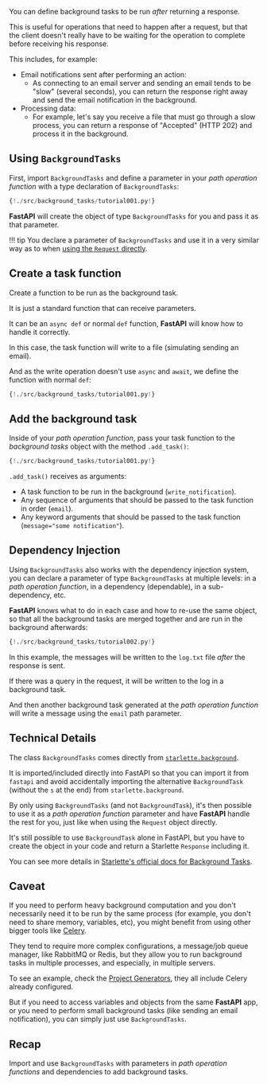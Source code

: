 You can define background tasks to be run *after* returning a response.

This is useful for operations that need to happen after a request, but that the client doesn't really have to be waiting for the operation to complete before receiving his response.

This includes, for example:

* Email notifications sent after performing an action:
    * As connecting to an email server and sending an email tends to be "slow" (several seconds), you can return the response right away and send the email notification in the background.
* Processing data:
    * For example, let's say you receive a file that must go through a slow process, you can return a response of "Accepted" (HTTP 202) and process it in the background.

## Using `BackgroundTasks`

First, import `BackgroundTasks` and define a parameter in your *path operation function* with a type declaration of `BackgroundTasks`:

```Python hl_lines="1 13"
{!./src/background_tasks/tutorial001.py!}
```

**FastAPI** will create the object of type `BackgroundTasks` for you and pass it as that parameter.

!!! tip
    You declare a parameter of `BackgroundTasks` and use it in a very similar way as to when <a href="/tutorial/using-request-directly/" target="_blank">using the `Request` directly</a>.


## Create a task function

Create a function to be run as the background task.

It is just a standard function that can receive parameters.

It can be an `async def` or normal `def` function, **FastAPI** will know how to handle it correctly.

In this case, the task function will write to a file (simulating sending an email). 

And as the write operation doesn't use `async` and `await`, we define the function with normal `def`:

```Python hl_lines="6 7 8 9"
{!./src/background_tasks/tutorial001.py!}
```

## Add the background task

Inside of your *path operation function*, pass your task function to the *background tasks* object with the method `.add_task()`:

```Python hl_lines="14"
{!./src/background_tasks/tutorial001.py!}
```

`.add_task()` receives as arguments:

* A task function to be run in the background (`write_notification`).
* Any sequence of arguments that should be passed to the task function in order (`email`).
* Any keyword arguments that should be passed to the task function (`message="some notification"`).

## Dependency Injection

Using `BackgroundTasks` also works with the dependency injection system, you can declare a parameter of type `BackgroundTasks` at multiple levels: in a *path operation function*, in a dependency (dependable), in a sub-dependency, etc.

**FastAPI** knows what to do in each case and how to re-use the same object, so that all the background tasks are merged together and are run in the background afterwards:

```Python hl_lines="11 14 20 23"
{!./src/background_tasks/tutorial002.py!}
```

In this example, the messages will be written to the `log.txt` file *after* the response is sent.

If there was a query in the request, it will be written to the log in a background task.

And then another background task generated at the *path operation function* will write a message using the `email` path parameter.

## Technical Details

The class `BackgroundTasks` comes directly from <a href="https://www.starlette.io/background/" target="_blank">`starlette.background`</a>.

It is imported/included directly into FastAPI so that you can import it from `fastapi` and avoid accidentally importing the alternative `BackgroundTask` (without the `s` at the end) from `starlette.background`.

By only using `BackgroundTasks` (and not `BackgroundTask`), it's then possible to use it as a *path operation function* parameter and have **FastAPI** handle the rest for you, just like when using the `Request` object directly.

It's still possible to use `BackgroundTask` alone in FastAPI, but you have to create the object in your code and return a Starlette `Response` including it.

You can see more details in <a href="https://www.starlette.io/background/" target="_blank">Starlette's official docs for Background Tasks</a>.

## Caveat

If you need to perform heavy background computation and you don't necessarily need it to be run by the same process (for example, you don't need to share memory, variables, etc), you might benefit from using other bigger tools like <a href="http://www.celeryproject.org/" target="_blank">Celery</a>.

They tend to require more complex configurations, a message/job queue manager, like RabbitMQ or Redis, but they allow you to run background tasks in multiple processes, and especially, in multiple servers.

To see an example, check the <a href="https://fastapi.tiangolo.com/project-generation/" target="_blank">Project Generators</a>, they all include Celery already configured.

But if you need to access variables and objects from the same **FastAPI** app, or you need to perform small background tasks (like sending an email notification), you can simply just use `BackgroundTasks`.

## Recap

Import and use `BackgroundTasks` with parameters in *path operation functions* and dependencies to add background tasks.
